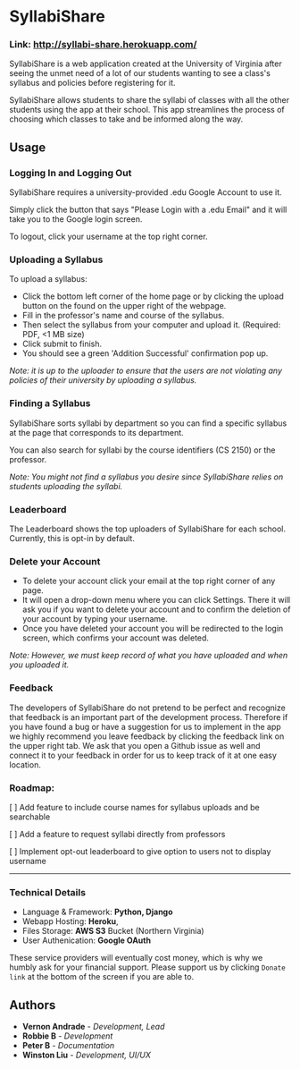 # SyllabiShare

### Link: http://syllabi-share.herokuapp.com/

SyllabiShare is a web application created at the University of Virginia after seeing the unmet need of a lot of our students wanting to see a class's syllabus and policies before registering for it.

SyllabiShare allows students to share the syllabi of classes with all the other students using the app at their school. This app streamlines the process of choosing which classes to take and be informed along the way.


## Usage

### Logging In and Logging Out

SyllabiShare requires a university-provided .edu Google Account to use it. 

Simply click the button that says "Please Login with a .edu Email" and it will take you to the Google login screen. 

To logout, click your username at the top right corner. 

### Uploading a Syllabus

To upload a syllabus:
- Click the bottom left corner of the home page or by clicking the upload button on the found on the upper right of the webpage. 
- Fill in the professor's name and course of the syllabus. 
- Then select the syllabus from your computer and upload it. (Required: PDF, <1 MB size) 
- Click submit to finish.
- You should see a green 'Addition Successful' confirmation pop up. 

_Note: it is up to the uploader to ensure that the users are not violating any policies of their university by uploading a syllabus._ 

### Finding a Syllabus

SyllabiShare sorts syllabi by department so you can find a specific syllabus at the page that corresponds to its department. 

You can also search for syllabi by the course identifiers (CS 2150) or the professor. 

_Note: You might not find a syllabus you desire since SyllabiShare relies on students uploading the syllabi._


### Leaderboard

The Leaderboard shows the top uploaders of SyllabiShare for each school. 
Currently, this is opt-in by default.

### Delete your Account

- To delete your account click your email at the top right corner of any page. 
- It will open a drop-down menu where you can click Settings. There it will ask you if you want to delete your account and to confirm the deletion of your account by typing your username. 
- Once you have deleted your account you will be redirected to the login screen, which confirms your account was deleted. 

_Note: However, we must keep record of what you have uploaded and when you uploaded it._

### Feedback

The developers of SyllabiShare do not pretend to be perfect and recognize that feedback is an important part of the development process. Therefore if you have found a bug or have a suggestion for us to implement in the app we highly recommend you leave feedback by clicking the feedback link on the upper right tab. We ask that you open a Github issue as well and connect it to your feedback in order for us to keep track of it at one easy location.

### Roadmap:

[ ] Add feature to include course names for syllabus uploads and be searchable

[ ] Add a feature to request syllabi directly from professors

[ ] Implement opt-out leaderboard to give option to users not to display username

----

### Technical Details

- Language & Framework: **Python, Django**
- Webapp Hosting:  **Heroku**, 
- Files Storage: **AWS S3** Bucket (Northern Virginia)
- User Authenication: **Google OAuth**

These service providers will eventually cost money, which is why we humbly ask for your financial support. 
Please support us by clicking `Donate link` at the bottom of the screen if you are able to. 

## Authors

* **Vernon Andrade** - *Development, Lead*
* **Robbie B** - *Development*
* **Peter B** - *Documentation*
* **Winston Liu** - *Development, UI/UX*

